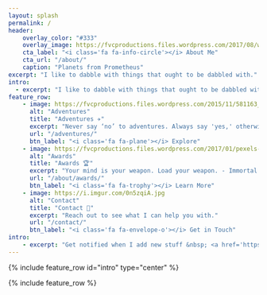 ```yaml
---
layout: splash
permalink: /
header:
    overlay_color: "#333"
    overlay_image: https://fvcproductions.files.wordpress.com/2017/08/wallpaper.png?w=800&h=340&crop=1
    cta_label: "<i class='fa fa-info-circle'></i> About Me"
    cta_url: "/about/"
    caption: "Planets from Prometheus"
excerpt: "I like to dabble with things that ought to be dabbled with."
intro:
  - excerpt: "I like to dabble with things that ought to be dabbled with."
feature_row:
    - image: https://fvcproductions.files.wordpress.com/2015/11/581163_207413282713894_160438369_n.jpg?w=800&h=340&crop=1
      alt: "Adventures"
      title: "Adventures ✈️"
      excerpt: "Never say ‘no’ to adventures. Always say 'yes,' otherwise, you’ll lead a very dull life."
      url: "/adventures/"
      btn_label: "<i class='fa fa-plane'></i> Explore"
    - image: https://fvcproductions.files.wordpress.com/2017/01/pexels-photo-285173.jpeg?w=800&h=340&crop=1
      alt: "Awards"
      title: "Awards 🏆️"
      excerpt: "Your mind is your weapon. Load your weapon. - Immortal Technique"
      url: "/about/awards/"
      btn_label: "<i class='fa fa-trophy'></i> Learn More"
    - image: https://i.imgur.com/0n5zqiA.jpg
      alt: "Contact"
      title: "Contact 📨️"
      excerpt: "Reach out to see what I can help you with."
      url: "/contact/"
      btn_label: "<i class='fa fa-envelope-o'></i> Get in Touch"
intro:
    - excerpt: "Get notified when I add new stuff &nbsp; <a href='https://twitter.com/fvcproductions' class='btn btn--twitter'><i class='fa fa-twitter'></i> @fvcproductions</a>"
---
```


{% include feature_row id="intro" type="center" %}

{% include feature_row %}